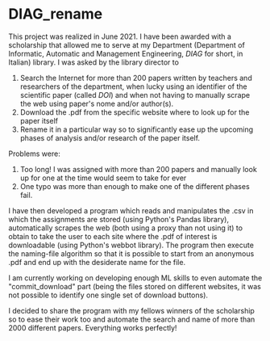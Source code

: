 # DIAG_rename

This project was realized in June 2021. I have been awarded with a scholarship that allowed me to serve at my Department (Department of Informatic, Automatic and Management Engineering, _DIAG_ for short, in Italian) library. 
I was asked by the library director to 

1) Search the Internet for more than 200 papers written by teachers and researchers of the department, when lucky using an identifier of the scientific paper (called _DOI_) and when not having to manually scrape the web using paper's nome and/or author(s). 
2) Download the .pdf from the specific website where to look up for the paper itself
3) Rename it in a particular way so to significantly ease up the upcoming phases of analysis and/or research of the paper itself. 

Problems were: 

1) Too long! I was assigned with more than 200 papers and manually look up for one at the time would seem to take for ever
2) One typo was more than enough to make one of the different phases fail. 

I have then developed a program which reads and manipulates the .csv in which the assignments are stored (using Python's Pandas library), automatically scrapes the web (both using a proxy than not using it) to obtain to take the user to each site where the .pdf of interest is downloadable (using Python's webbot library). The program then execute the naming-file algorithm so that it is possible to start from an anonymous .pdf and end up with the desiderate name for the file. 

I am currently working on developing enough ML skills to even automate the "commit_download" part (being the files stored on different websites, it was not possible to identify one single set of download buttons). 

I decided to share the program with my fellows winners of the scholarship so to ease their work too and automate the search and name of more than 2000 different papers. Everything works perfectly! 

